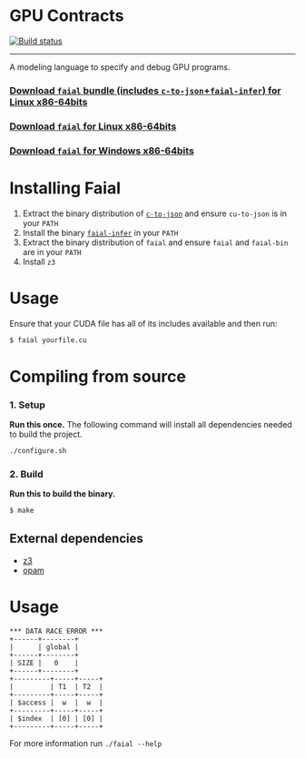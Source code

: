 # GPU Contracts

[![Build status](https://ci.appveyor.com/api/projects/status/n2uv6o1mpl18w5ir?svg=true)](https://ci.appveyor.com/project/cogumbreiro/faial)

---

A modeling language to specify and debug GPU programs.

### [Download `faial` bundle (includes `c-to-json`+`faial-infer`) for Linux x86-64bits](https://gitlab.com/umb-svl/faial/-/jobs/artifacts/master/raw/bundle/faial.tar.bz2?job=bundle)

### [Download `faial` for Linux x86-64bits](https://gitlab.com/umb-svl/faial/-/jobs/artifacts/master/download?job=build-dist)

### [Download `faial` for Windows x86-64bits](https://ci.appveyor.com/api/projects/cogumbreiro/faial/artifacts/faial-win64.zip)

# Installing Faial

1. Extract the binary distribution of [`c-to-json`](https://gitlab.com/umb-svl/c-to-json) and ensure `cu-to-json` is in your `PATH`
2. Install the binary [`faial-infer`](https://gitlab.com/umb-svl/faial-infer/) in your `PATH`
3. Extract the binary distribution of `faial` and ensure `faial` and `faial-bin` are in your `PATH`
4. Install `z3`

# Usage

Ensure that your CUDA file has all of its includes available and then run:

```bash
$ faial yourfile.cu
```

# Compiling from source

### 1. Setup

**Run this once.** The following command will install all dependencies needed to build the project.

```bash
./configure.sh
```

### 2. Build

**Run this to build the binary.**

```bash
$ make
```


## External dependencies

* [z3](https://github.com/Z3Prover/z3)
* [opam](https://opam.ocaml.org/)


# Usage

```
*** DATA RACE ERROR ***
+------+--------+
|      | global |
+------+--------+
| SIZE |   0    |
+------+--------+
+---------+-----+-----+
|         | T1  | T2  |
+---------+-----+-----+
| $access |  w  |  w  |
+---------+-----+-----+
| $index  | [0] | [0] |
+---------+-----+-----+
```

For more information run `./faial --help`
